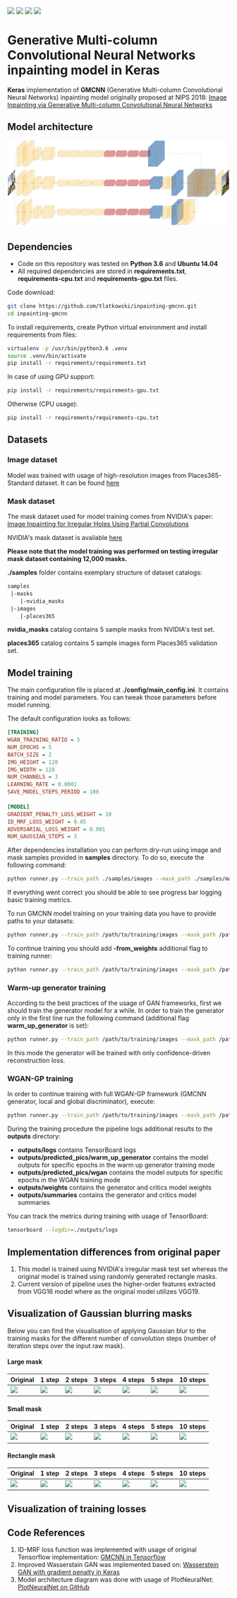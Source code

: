 ![](https://img.shields.io/badge/Python-3.6-blue.svg) ![](https://img.shields.io/badge/Keras-2.2.4-blue.svg) ![](https://img.shields.io/badge/TensorFlow-1.12.0-blue.svg) ![](https://img.shields.io/badge/License-MIT-blue.svg)

# Generative Multi-column Convolutional Neural Networks inpainting model in Keras
**Keras** implementation of **GMCNN** (Generative Multi-column Convolutional Neural Networks) inpainting model originally proposed at NIPS 2018:
[Image Inpainting via Generative Multi-column Convolutional Neural Networks](https://arxiv.org/abs/1810.0877)


## Model architecture
![GMCNN model](./pics/models/gmcnn_model.png)

## Dependencies
* Code on this repository was tested on **Python 3.6** and **Ubuntu 14.04**
* All required dependencies are stored in **requirements.txt**, **requirements-cpu.txt** and **requirements-gpu.txt** files.

Code download:
```bash
git clone https://github.com/tlatkowski/inpainting-gmcnn.git
cd inpainting-gmcnn
```

To install requirements, create Python virtual environment and install requirements from files:
```bash
virtualenv -p /usr/bin/python3.6 .venv
source .venv/bin/activate
pip install -r requirements/requirements.txt
```
In case of using GPU support:
```bash
pip install -r requirements/requirements-gpu.txt
```
Otherwise (CPU usage):
```bash
pip install -r requirements/requirements-cpu.txt
```


## Datasets

### Image dataset
Model was trained with usage of high-resolution images from Places365-Standard dataset.
It can be found [here](http://places2.csail.mit.edu/download.html)


### Mask dataset
The mask dataset used for model training comes from NVIDIA's paper: [Image Inpainting for Irregular Holes Using Partial Convolutions](https://eccv2018.org/openaccess/content_ECCV_2018/papers/Guilin_Liu_Image_Inpainting_for_ECCV_2018_paper.pdf)

NVIDIA's mask dataset is available [here](http://masc.cs.gmu.edu/wiki/partialconv)

**Please note that the model training was performed on testing irregular mask dataset containing  12,000 masks.**
 
 
**./samples** folder contains exemplary structure of dataset catalogs:
```bash
samples
 |-masks
    |-nvidia_masks
 |-images
    |-places365
```
**nvidia_masks** catalog contains 5 sample masks from NVIDIA's test set.

**places365** catalog contains 5 sample images form Places365 validation set.
## Model training
The main configuration file is placed at **./config/main_config.ini**. It contains training and model parameters. You can tweak those parameters before model running.

The default configuration looks as follows:
```ini
[TRAINING]
WGAN_TRAINING_RATIO = 5
NUM_EPOCHS = 5
BATCH_SIZE = 2
IMG_HEIGHT = 128
IMG_WIDTH = 128
NUM_CHANNELS = 3
LEARNING_RATE = 0.0001
SAVE_MODEL_STEPS_PERIOD = 100

[MODEL]
GRADIENT_PENALTY_LOSS_WEIGHT = 10
ID_MRF_LOSS_WEIGHT = 0.05
ADVERSARIAL_LOSS_WEIGHT = 0.001
NUM_GAUSSIAN_STEPS = 3
```

After dependencies installation you can perform dry-run using image and mask samples provided in **samples** directory. To do so, execute the following command:
```bash
python runner.py --train_path ./samples/images --mask_path ./samples/masks
```
If everything went correct you should be able to see progress bar logging basic training metrics.

To run GMCNN model training on your training data you have to provide paths to your datasets:
```bash
python runner.py --train_path /path/to/training/images --mask_path /path/to/mask/images
```

To continue training you should add **-from_weights** additional flag to training runner:
```bash
python runner.py --train_path /path/to/training/images --mask_path /path/to/mask/images -from_weights
```

### Warm-up generator training
According to the best practices of the usage of GAN frameworks, first we should train the generator model for a while. In order to train the generator only in the first line run the following command (additional flag **warm_up_generator** is set):
```bash
python runner.py --train_path /path/to/training/images --mask_path /path/to/mask/images -warm_up_generator
```
In this mode the generator will be trained with only confidence-driven reconstruction loss.

### WGAN-GP training
In order to continue training with full WGAN-GP framework (GMCNN generator, local and global discriminator), execute:
```bash
python runner.py --train_path /path/to/training/images --mask_path /path/to/mask/images -from_weights
```

During the training procedure the pipeline logs additional results to the **outputs** directory:
* **outputs/logs** contains TensorBoard logs
* **outputs/predicted_pics/warm_up_generator** contains the model outputs for specific epochs in the warm up generator training mode
* **outputs/predicted_pics/wgan** contains the model outputs for specific epochs in the WGAN training mode
* **outputs/weights** contains the generator and critics model weights
* **outputs/summaries** contains the generator and critics model summaries

You can track the metrics during training with usage of TensorBoard:
```bash
tensorboard --logdir=./outputs/logs
```

## Implementation differences from original paper

1. This model is trained using NVIDIA's irregular mask test set whereas the original model is trained using randomly generated rectangle masks. 
2. Current version of pipeline uses the higher-order features extracted from VGG16 model where as the original model utilizes VGG19.

## Visualization of Gaussian blurring masks 

Below you can find the visualisation of applying Gaussian blur to the training masks for the different number of convolution steps (number of iteration steps over the input raw mask). 

#### Large mask
Original | 1 step | 2 steps | 3 steps | 4 steps | 5 steps | 10 steps
------- |  ------- | ------- | ------- | ------- | ------- | ------- 
![](https://github.com/tlatkowski/inpainting-gmcnn/blob/master/pics/masks/large_mask_original.png) | ![](https://github.com/tlatkowski/inpainting-gmcnn/blob/master/pics/masks/large_blurred_mask_1_step.png) | ![](https://github.com/tlatkowski/inpainting-gmcnn/blob/master/pics/masks/large_blurred_mask_2_step.png) | ![](https://github.com/tlatkowski/inpainting-gmcnn/blob/master/pics/masks/large_blurred_mask_3_step.png) | ![](https://github.com/tlatkowski/inpainting-gmcnn/blob/master/pics/masks/large_blurred_mask_4_step.png) | ![](https://github.com/tlatkowski/inpainting-gmcnn/blob/master/pics/masks/large_blurred_mask_5_step.png) | ![](https://github.com/tlatkowski/inpainting-gmcnn/blob/master/pics/masks/large_blurred_mask_10_step.png)


#### Small mask
Original | 1 step | 2 steps | 3 steps | 4 steps | 5 steps | 10 steps
------- | ------- | ------- | ------- | ------- | ------- | -------  
![](https://github.com/tlatkowski/inpainting-gmcnn/blob/master/pics/masks/small_mask_original.png) | ![](https://github.com/tlatkowski/inpainting-gmcnn/blob/master/pics/masks/small_blurred_mask_1_step.png) | ![](https://github.com/tlatkowski/inpainting-gmcnn/blob/master/pics/masks/small_blurred_mask_2_step.png) | ![](https://github.com/tlatkowski/inpainting-gmcnn/blob/master/pics/masks/small_blurred_mask_3_step.png) | ![](https://github.com/tlatkowski/inpainting-gmcnn/blob/master/pics/masks/small_blurred_mask_4_step.png) | ![](https://github.com/tlatkowski/inpainting-gmcnn/blob/master/pics/masks/small_blurred_mask_5_step.png) | ![](https://github.com/tlatkowski/inpainting-gmcnn/blob/master/pics/masks/small_blurred_mask_10_step.png)

#### Rectangle mask
Original | 1 step | 2 steps | 3 steps | 4 steps | 5 steps | 10 steps
------- | ------- | ------- | ------- | ------- | ------- | ------- 
![](https://github.com/tlatkowski/inpainting-gmcnn/blob/master/pics/masks/rectangle_mask_original.png) | ![](https://github.com/tlatkowski/inpainting-gmcnn/blob/master/pics/masks/rectangle_blurred_mask_1_step.png) | ![](https://github.com/tlatkowski/inpainting-gmcnn/blob/master/pics/masks/rectangle_blurred_mask_2_step.png) | ![](https://github.com/tlatkowski/inpainting-gmcnn/blob/master/pics/masks/rectangle_blurred_mask_3_step.png) | ![](https://github.com/tlatkowski/inpainting-gmcnn/blob/master/pics/masks/rectangle_blurred_mask_4_step.png) | ![](https://github.com/tlatkowski/inpainting-gmcnn/blob/master/pics/masks/rectangle_blurred_mask_5_step.png) | ![](https://github.com/tlatkowski/inpainting-gmcnn/blob/master/pics/masks/rectangle_blurred_mask_10_step.png)


## Visualization of training losses


## Code References

1. ID-MRF loss function was implemented with usage of original Tensorflow implementation: [GMCNN in Tensorflow](https://github.com/shepnerd/inpainting_gmcnn)
2. Improved Wasserstain GAN was implemented based on: [Wasserstein GAN with gradient penalty in Keras](https://github.com/keras-team/keras-contrib/blob/master/examples/improved_wgan.py)
3. Model architecture diagram was done with usage of PlotNeuralNet: [PlotNeuralNet on GitHub](https://github.com/HarisIqbal88/PlotNeuralNet)

